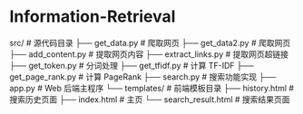 # Information-Retrieval

src/                  # 源代码目录
├── get_data.py       # 爬取网页
├── get_data2.py      # 爬取网页
├── add_content.py    # 提取网页内容
├── extract_links.py  # 提取网页超链接
├── get_token.py      # 分词处理
├── get_tfidf.py      # 计算 TF-IDF
├── get_page_rank.py  # 计算 PageRank
├── search.py         # 搜索功能实现
├── app.py            # Web 后端主程序
└── templates/        # 前端模板目录
    ├── history.html      # 搜索历史页面
    ├── index.html        # 主页
    └── search_result.html # 搜索结果页面
